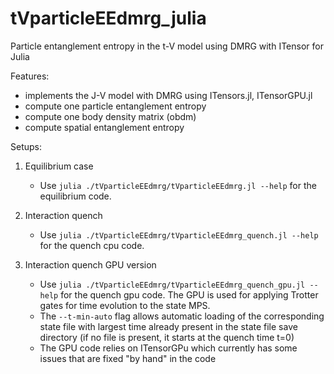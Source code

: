 # tVparticleEEdmrg_julia
Particle entanglement entropy in the t-V model using DMRG with ITensor for Julia


Features:

- implements the J-V model with DMRG using ITensors.jl, ITensorGPU.jl
- compute one particle entanglement entropy
- compute one body density matrix (obdm)
- compute spatial entanglement entropy

Setups: 

1. Equilibrium case
    -  Use `julia ./tVparticleEEdmrg/tVparticleEEdmrg.jl --help` for the equilibrium code.
  
2. Interaction quench
    -  Use `julia ./tVparticleEEdmrg/tVparticleEEdmrg_quench.jl --help` for the quench cpu code.

3. Interaction quench GPU version
    -  Use `julia ./tVparticleEEdmrg/tVparticleEEdmrg_quench_gpu.jl --help` for the quench gpu code. The GPU is used for applying Trotter gates for time evolution to the state MPS. 
    -  The `--t-min-auto` flag allows automatic loading of the corresponding state file with largest time already present in the state file save directory (if no file is present, it starts at the quench time t=0) 
    -  The GPU code relies on ITensorGPu which currently has some issues that are fixed "by hand" in the code
